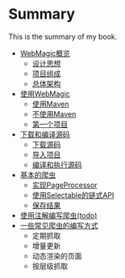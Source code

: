 # Summary

This is the summary of my book.

* [WebMagic概览](posts/ch1-overview/README.md)
	* [设计思想](posts/ch1-overview/thinking.md) 
	* [项目组成](posts/ch1-overview/component.md) 
	* [总体架构](posts/ch1-overview/architecture.md)
* [使用WebMagic](posts/ch2-install/README.md)
	* [使用Maven](posts/ch2-install/with-maven.md)
	* [不使用Maven](posts/ch2-install/without-maven.md)
	* [第一个项目](posts/ch2-install/first-project.md)
* [下载和编译源码](posts/ch3-build-source/README.md)
	* [下载源码](posts/ch3-build-source/git-repo.md)
	* [导入项目](posts/ch3-build-source/import-project.md)
	* [编译和执行源码](posts/ch3-build-source/compile-code.md)
* [基本的爬虫](posts/ch4-basic-page-processor/README.md)
	* [实现PageProcessor](posts/ch4-basic-page-processor/pageprocessor.md)
	* [使用Selectable的链式API](posts/ch4-basic-page-processor/selectable.md)
	* [保存结果](posts/ch4-basic-page-processor/results.md)
* [使用注解编写爬虫(todo)](posts/ch5-annotation/README.md)
* [一些常见爬虫的编写方式](posts/chx-cases/README.md)
	* 定期抓取
	* 增量更新
	* 动态渲染的页面
	* 按层级抓取